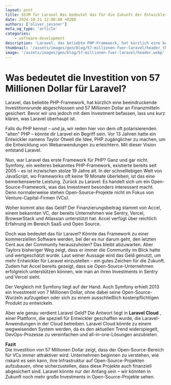 ```yaml
---
layout: post
title: $57M für Laravel Was bedeutet das für die Zukunft der Entwickler-Community?
date: 2024-10-21 12:00:00 +0200
authors: ['oliver_jessner']
meta_og_type: 'article'
categories:
    - software-development
description: 'Laravel, das beliebte PHP-Framework, hat kürzlich eine beeindruckende Finanzierungsrunde abgeschlossen. Doch was bedeutet das für die Zukunft der Open-Source-Community? Wird Laravel jetzt kommerziell oder bleibt es seiner Philosophie treu? '
thumbnail: '/assets/images/gen/blog/57-millionen-fuer-laravel/header_thumbnail.webp'
image: '/assets/images/gen/blog/57-millionen-fuer-laravel/header.webp'
---
```


# Was bedeutet die Investition von 57 Millionen Dollar für Laravel?

Laravel, das beliebte PHP-Framework, hat kürzlich eine beeindruckende Investitionsrunde abgeschlossen und 57 Millionen Dollar an Finanzmitteln gesichert. Bevor wir uns jedoch mit dem Investment befassen, lass uns kurz klären, was Laravel überhaupt ist.

Falls du PHP kennst – und ja, wir reden hier von dem oft polarisierenden "alten" PHP – könnte dir Laravel ein Begriff sein. Vor 13 Jahren hatte ein Entwickler namens Taylor Otwell die Idee, PHP zugänglicher zu machen, um die Entwicklung von Webanwendungen zu erleichtern. Mit dieser Vision entstand Laravel.

Nun, war Laravel das erste Framework für PHP? Ganz und gar nicht. Symfony, ein weiteres bekanntes PHP-Framework, existierte bereits seit 2005 – es ist inzwischen stolze 19 Jahre alt. In der schnelllebigen Welt von JavaScript, wo Frameworks oft keine 19 Monate überleben, ist das eine bemerkenswerte Leistung. Zurück zu Laravel: Es handelt sich um ein Open-Source-Framework, was das Investment besonders interessant macht. Denn normalerweise stehen Open-Source-Projekte nicht im Fokus von Venture-Capital-Firmen (VCs).

Woher kommt also das Geld? Der Finanzierungsbeitrag stammt von Accel, einem bekannten VC, der bereits Unternehmen wie Sentry, Vercel, BrowserStack und Atlassian unterstützt hat. Accel verfügt über reichlich Erfahrung im Bereich SaaS und Open Source.

Doch was bedeutet das für Laravel? Könnte das Framework zu einer kommerziellen Software werden, bei der es nur darum geht, den letzten Cent aus der Community herauszuholen? Das bleibt abzuwarten. Aber Taylors bisheriger Weg zeigt, dass er immer die Community im Blick hatte und wertgeschätzt wurde. Laut seiner Aussage wird das Geld genutzt, um mehr Entwickler für Laravel einzustellen – ein gutes Zeichen für die Zukunft. Zudem hat Accel bereits gezeigt, dass sie Open-Source-Unternehmen erfolgreich unterstützen können, wie man an ihren Investments in Sentry und Vercel sieht.

Der Vergleich mit Symfony liegt auf der Hand. Auch Symfony erhielt 2013 ein Investment von 7 Millionen Dollar, ohne dabei seine Open-Source-Wurzeln aufzugeben oder sich zu einem ausschließlich kostenpflichtigen Produkt zu entwickeln.

Aber wie genau verdient Laravel Geld? Die Antwort liegt in **Laravel Cloud** , einer Plattform, die speziell für Entwickler geschaffen wurde, die Laravel-Anwendungen in der Cloud betreiben. Laravel Cloud könnte zu einem wegweisenden System werden, da es den aktuellen Trend widerspiegelt, DevOps-Prozesse zu vereinfachen und all-in-one-Lösungen anzubieten.

**Fazit**  
Die Investition von 57 Millionen Dollar zeigt, dass der Open-Source-Bereich für VCs immer attraktiver wird. Unternehmen beginnen zu verstehen, wie riskant es sein kann, ihre Infrastruktur auf Open-Source-Projekten aufzubauen, ohne sicherzustellen, dass diese Projekte auch finanziell abgesichert sind. Laravel könnte nur der Anfang sein – wir könnten in Zukunft noch mehr große Investments in Open-Source-Projekte sehen.
